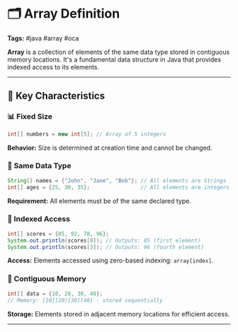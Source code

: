 # 🗂️ Array Definition

**Tags:** #java #array #oca

**Array** is a collection of elements of the same data type stored in contiguous memory locations. It's a fundamental data structure in Java that provides indexed access to its elements.

---

## 🔹 Key Characteristics

### 📊 Fixed Size

```java
int[] numbers = new int[5]; // Array of 5 integers
```

**Behavior:** Size is determined at creation time and cannot be changed.

### 🎯 Same Data Type

```java
String[] names = {"John", "Jane", "Bob"}; // All elements are Strings
int[] ages = {25, 30, 35};                // All elements are integers
```

**Requirement:** All elements must be of the same declared type.

### 📍 Indexed Access

```java
int[] scores = {85, 92, 78, 96};
System.out.println(scores[0]); // Outputs: 85 (first element)
System.out.println(scores[3]); // Outputs: 96 (fourth element)
```

**Access:** Elements accessed using zero-based indexing: `array[index]`.

### 💾 Contiguous Memory

```java
int[] data = {10, 20, 30, 40};
// Memory: [10][20][30][40] - stored sequentially
```

**Storage:** Elements stored in adjacent memory locations for efficient access.

---